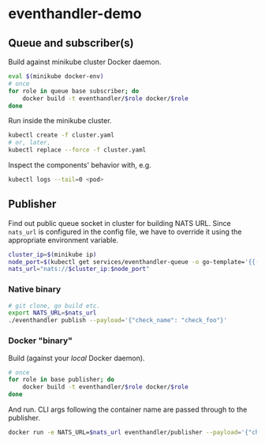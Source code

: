 # eventhandler-demo

## Queue and subscriber(s)

Build against minikube cluster Docker daemon.

```bash
eval $(minikube docker-env)
# once
for role in queue base subscriber; do
    docker build -t eventhandler/$role docker/$role
done
```

Run inside the minikube cluster.

```bash
kubectl create -f cluster.yaml
# or, later,
kubectl replace --force -f cluster.yaml
```

Inspect the components' behavior with, e.g.

```bash
kubectl logs --tail=0 <pod>
```

## Publisher

Find out public queue socket in cluster for building NATS URL. Since `nats_url` is configured in the config file, we have to override it using the appropriate environment variable.

```bash
cluster_ip=$(minikube ip)
node_port=$(kubectl get services/eventhandler-queue -o go-template='{{(index .spec.ports 0).nodePort}}')
nats_url="nats://$cluster_ip:$node_port"
```

### Native binary

```bash
# git clone, go build etc.
export NATS_URL=$nats_url
./eventhandler publish --payload='{"check_name": "check_foo"}'
```

### Docker "binary"

Build (against your _local_ Docker daemon).

```bash
# once
for role in base publisher; do
    docker build -t eventhandler/$role docker/$role
done
```

And run. CLI args following the container name are passed through to the publisher.

```bash
docker run -e NATS_URL=$nats_url eventhandler/publisher --payload='{"check_name": "check_foo"}'
```
